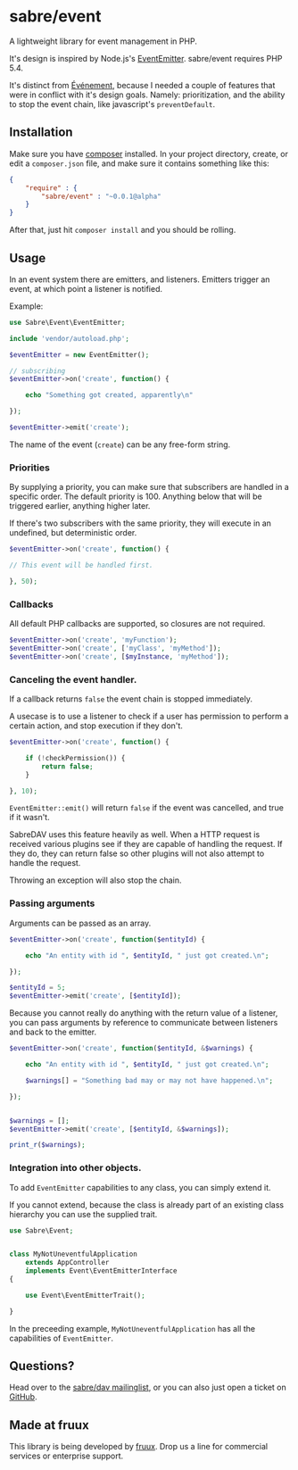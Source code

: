 sabre/event
===========

A lightweight library for event management in PHP.

It's design is inspired by Node.js's [EventEmitter][1]. sabre/event requires
PHP 5.4.

It's distinct from [Événement][2], because I needed a couple of features that
were in conflict with it's design goals. Namely: prioritization, and the
ability to stop the event chain, like javascript's `preventDefault`.

Installation
------------

Make sure you have [composer][3] installed. In your project directory, create,
or edit a `composer.json` file, and make sure it contains something like this:


```json
{
    "require" : {
        "sabre/event" : "~0.0.1@alpha"
    }
}
```

After that, just hit `composer install` and you should be rolling.

Usage
-----

In an event system there are emitters, and listeners. Emitters trigger an
event, at which point a listener is notified.

Example:

```php
use Sabre\Event\EventEmitter;

include 'vendor/autoload.php';

$eventEmitter = new EventEmitter();

// subscribing
$eventEmitter->on('create', function() {

    echo "Something got created, apparently\n"

});

$eventEmitter->emit('create');
```

The name of the event (`create`) can be any free-form string.

### Priorities

By supplying a priority, you can make sure that subscribers are handled in a
specific order. The default priority is 100. Anything below that will be
triggered earlier, anything higher later.

If there's two subscribers with the same priority, they will execute in an
undefined, but deterministic order.

```php
$eventEmitter->on('create', function() {

// This event will be handled first.

}, 50);
```

### Callbacks

All default PHP callbacks are supported, so closures are not required.

```php
$eventEmitter->on('create', 'myFunction');
$eventEmitter->on('create', ['myClass', 'myMethod']);
$eventEmitter->on('create', [$myInstance, 'myMethod']);
```

### Canceling the event handler.

If a callback returns `false` the event chain is stopped immediately.

A usecase is to use a listener to check if a user has permission to perform
a certain action, and stop execution if they don't.

```php
$eventEmitter->on('create', function() {

    if (!checkPermission()) {
        return false;
    }

}, 10);
```

`EventEmitter::emit()` will return `false` if the event was cancelled, and
true if it wasn't.

SabreDAV uses this feature heavily as well. When a HTTP request is received
various plugins see if they are capable of handling the request. If they
do, they can return false so other plugins will not also attempt to handle
the request.

Throwing an exception will also stop the chain.

### Passing arguments

Arguments can be passed as an array.

```php
$eventEmitter->on('create', function($entityId) {

    echo "An entity with id ", $entityId, " just got created.\n";

});

$entityId = 5;
$eventEmitter->emit('create', [$entityId]);
```

Because you cannot really do anything with the return value of a listener,
you can pass arguments by reference to communicate between listeners and
back to the emitter.

```php
$eventEmitter->on('create', function($entityId, &$warnings) {

    echo "An entity with id ", $entityId, " just got created.\n";

    $warnings[] = "Something bad may or may not have happened.\n";

});


$warnings = [];
$eventEmitter->emit('create', [$entityId, &$warnings]);

print_r($warnings);
```


### Integration into other objects.

To add `EventEmitter` capabilities to any class, you can simply extend it.

If you cannot extend, because the class is already part of an existing class
hierarchy you can use the supplied trait.

```php
use Sabre\Event;


class MyNotUneventfulApplication
    extends AppController
    implements Event\EventEmitterInterface
{

    use Event\EventEmitterTrait();

}
```

In the preceeding example, `MyNotUneventfulApplication` has all the
capabilities of `EventEmitter`.

Questions?
----------

Head over to the [sabre/dav mailinglist][4], or you can also just open a ticket
on [GitHub][5].

Made at fruux
-------------

This library is being developed by [fruux](https://fruux.com/). Drop us a line for commercial services or enterprise support.

[1]: http://nodejs.org/api/events.html
[2]: https://github.com/igorw/evenement
[3]: http://getcomposer.org/
[4]: http://groups.google.com/group/sabredav-discuss
[5]: https://github.com/fruux/sabre-event/issues/
